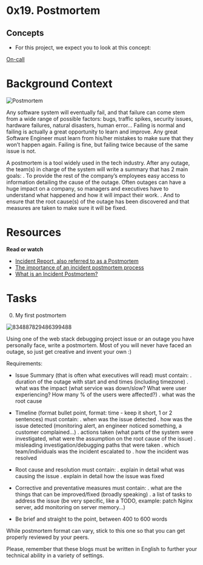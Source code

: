 # 0x19. Postmortem

## Concepts
 - For this project, we expect you to look at this concept:

[On-call](https://intranet.alxswe.com/concepts/39)

# Background Context

![Postmortem](https://youtu.be/rp5cVMNmbro)

Any software system will eventually fail, and that failure can come stem from a wide range of possible factors: bugs, traffic spikes, security issues, hardware failures, natural disasters, human error… Failing is normal and failing is actually a great opportunity to learn and improve. Any great Software Engineer must learn from his/her mistakes to make sure that they won’t happen again. Failing is fine, but failing twice because of the same issue is not.

A postmortem is a tool widely used in the tech industry. After any outage, the team(s) in charge of the system will write a summary that has 2 main goals:
	. To provide the rest of the company’s employees easy access to information detailing the cause of the outage. Often outages can have a huge impact on a company, so managers and executives have to understand what happened and how it will impact their work.
	. And to ensure that the root cause(s) of the outage has been discovered and that measures are taken to make sure it will be fixed.


# Resources
__Read or watch__

 - [Incident Report, also referred to as a Postmortem](https://sysadmincasts.com/episodes/20-how-to-write-an-incident-report-postmortem)
 - [The importance of an incident postmortem process](https://www.atlassian.com/incident-management/postmortem)
 - [What is an Incident Postmortem?](https://www.pagerduty.com/resources/learn/incident-postmortem/)

# Tasks

0. My first postmortem

![834887829486399488]()

Using one of the web stack debugging project issue or an outage you have personally face, write a postmortem. Most of you will never have faced an outage, so just get creative and invent your own :)

Requirements:
  - Issue Summary (that is often what executives will read) must contain:
	. duration of the outage with start and end times (including timezone)
	. what was the impact (what service was down/slow? What were user experiencing? How many % of the users were affected?)
	. what was the root cause

  - Timeline (format bullet point, format: time - keep it short, 1 or 2 sentences) must contain:
	. when was the issue detected
	. how was the issue detected (monitoring alert, an engineer noticed something, a customer complained…)
	. actions taken (what parts of the system were investigated, what were the assumption on the root cause of the issue)
	. misleading investigation/debugging paths that were taken
	. which team/individuals was the incident escalated to
	. how the incident was resolved 

  - Root cause and resolution must contain:
	. explain in detail what was causing the issue
	. explain in detail how the issue was fixed

  - Corrective and preventative measures must contain:
	. what are the things that can be improved/fixed (broadly speaking)
	. a list of tasks to address the issue (be very specific, like a TODO, example: patch Nginx server, add monitoring on server memory…)
  - Be brief and straight to the point, between 400 to 600 words

While postmortem format can vary, stick to this one so that you can get properly reviewed by your peers.

Please, remember that these blogs must be written in English to further your technical ability in a variety of settings.
